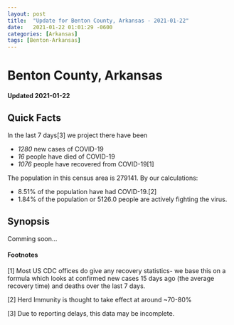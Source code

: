 ```yaml
---
layout: post
title:  "Update for Benton County, Arkansas - 2021-01-22"
date:   2021-01-22 01:01:29 -0600
categories: [Arkansas]
tags: [Benton-Arkansas]
---
```


# Benton County, Arkansas
#### Updated 2021-01-22

## Quick Facts

In the last 7 days[3] we project there have been
- *1280* new cases of COVID-19
- *16* people have died of COVID-19
- *1076* people have recovered from COVID-19[1]

The population in this census area is 279141. By our calculations:
- 8.51% of the population have had COVID-19.[2]
- 1.84% of the population or 5126.0 people are actively fighting the virus.

## Synopsis

Comming soon...


#### Footnotes

[1] Most US CDC offices do give any recovery statistics- we base this on a formula which looks at confirmed new cases
15 days ago (the average recovery time) and deaths over the last 7 days.

[2] Herd Immunity is thought to take effect at around ~70-80%

[3] Due to reporting delays, this data may be incomplete.
 
    